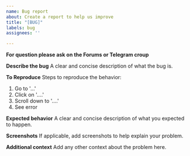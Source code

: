 ```yaml
---
name: Bug report
about: Create a report to help us improve
title: "[BUG]"
labels: bug
assignees: ''

---
```


**For question please ask on the Forums or Telegram croup**
 
**Describe the bug**
A clear and concise description of what the bug is.

**To Reproduce**
Steps to reproduce the behavior:
1. Go to '...'
2. Click on '....'
3. Scroll down to '....'
4. See error

**Expected behavior**
A clear and concise description of what you expected to happen.

**Screenshots**
If applicable, add screenshots to help explain your problem.

**Additional context**
Add any other context about the problem here.
